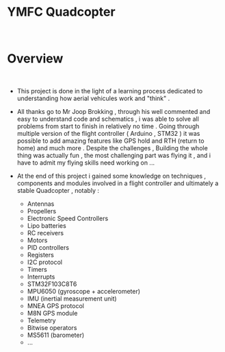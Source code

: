 # YMFC Quadcopter
<br>

# Overview
<br>

- This project is done in the light of a learning process dedicated to understanding how aerial vehicules work and "think" .

- All thanks go to Mr Joop Brokking , through his well commented and easy to understand code and schematics , i was able to solve all 
problems from start to finish in relatively no time . Going through multiple version of the flight controller ( Arduino , STM32 ) it was possible to add amazing features like GPS hold and RTH (return to home) and much more . Despite the challenges , Building the whole thing was actually fun , the most challenging part was flying it , and i have to admit my flying skills need working on ...

- At the end of this project i gained some knowledge on techniques , components and modules involved in a flight controller and ultimately a stable Quadcopter , notably :
    
    - Antennas
    - Propellers
    - Electronic Speed Controllers
    - Lipo batteries 
    - RC receivers
    - Motors
    - PID controllers
    - Registers 
    - I2C protocol 
    - Timers
    - Interrupts 
    - STM32F103C8T6
    - MPU6050 (gyroscope + accelerometer)
    - IMU (inertial measurement unit)
    - MNEA GPS protocol 
    - M8N GPS module 
    - Telemetry
    - Bitwise operators 
    - MS5611 (barometer)
    - ...